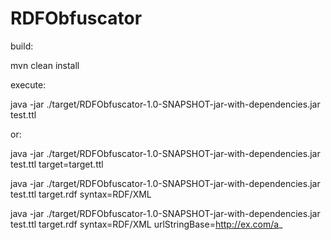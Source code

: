 # RDFObfuscator

build:

 mvn clean install

execute:

 java -jar ./target/RDFObfuscator-1.0-SNAPSHOT-jar-with-dependencies.jar test.ttl
 
 or:
 
 java -jar ./target/RDFObfuscator-1.0-SNAPSHOT-jar-with-dependencies.jar test.ttl target=target.ttl
 
 java -jar ./target/RDFObfuscator-1.0-SNAPSHOT-jar-with-dependencies.jar test.ttl target.rdf syntax=RDF/XML

 java -jar ./target/RDFObfuscator-1.0-SNAPSHOT-jar-with-dependencies.jar test.ttl target.rdf syntax=RDF/XML urlStringBase=http://ex.com/a_

 
